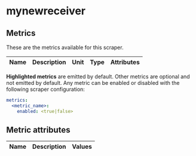 [comment]: <> (Code generated by mdatagen. DO NOT EDIT.)

# mynewreceiver

## Metrics

These are the metrics available for this scraper.

| Name | Description | Unit | Type | Attributes |
| ---- | ----------- | ---- | ---- | ---------- |

**Highlighted metrics** are emitted by default. Other metrics are optional and not emitted by default.
Any metric can be enabled or disabled with the following scraper configuration:

```yaml
metrics:
  <metric_name>:
    enabled: <true|false>
```

## Metric attributes

| Name | Description | Values |
| ---- | ----------- | ------ |
